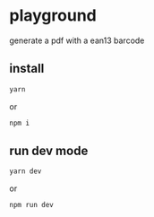 # playground

generate a pdf with a ean13 barcode

## install

```bash
yarn
```

or

```bash
npm i
```

## run dev mode

```bash
yarn dev
```

or

```bash
npm run dev
```
